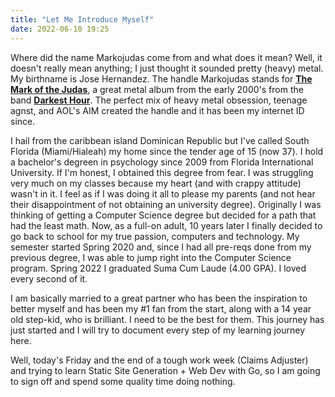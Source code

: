 ```yaml
---
title: "Let Me Introduce Myself"
date: 2022-06-10 19:25
---
```

<!-- markdownlint-disable MD033 -->
Where did the name Markojudas come from and what does it mean? Well, it doesn't really mean anything; I just thought it sounded pretty (heavy) metal. My birthname is Jose Hernandez. The handle Markojudas stands for <a href="https://en.wikipedia.org/wiki/The_Mark_of_the_Judas" target="_blank" rel="noopener noreferrer"><strong>The Mark of the Judas</strong></a>, a great metal album from the early 2000's from the band <a href="https://en.wikipedia.org/wiki/Darkest_Hour_(band)" target="_blank" rel="noopener noreferrer"><strong>Darkest Hour</strong></a>. The perfect mix of heavy metal obsession, teenage agnst, and AOL's AIM created the handle and it has been my internet ID since.

I hail from the caribbean island Dominican Republic but I've called South Florida (Miami/Hialeah) my home since the tender age of 15 (now 37). I hold a bachelor's degreen in psychology since 2009 from Florida International University. If I'm honest, I obtained this degree from fear. I was struggling very much on my classes because my heart (and with crappy attitude) wasn't in it. I feel as if I was doing it all to please my parents (and not hear their disappointment of not obtaining an university degree). Originally I was thinking of getting a Computer Science degree but decided for a path that had the least math. Now, as a full-on adult, 10 years later I finally decided to go back to school for my true passion, computers and technology. My semester started Spring 2020 and, since I had all pre-reqs done from my previous degree, I was able to jump right into the Computer Science program. Spring 2022 I graduated Suma Cum Laude (4.00 GPA). I loved every second of it.

I am basically married to a great partner who has been the inspiration to better myself and has been my #1 fan from the start, along with a 14 year old step-kid, who is brilliant. I need to be the best for them. This journey has just started and I will try to document every step of my learning journey here.

Well, today's Friday and the end of a tough work week (Claims Adjuster) and trying to learn Static Site Generation + Web Dev with Go, so I am going to sign off and spend some quality time doing nothing.

